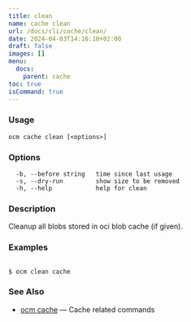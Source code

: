 ```yaml
---
title: clean
name: cache clean
url: /docs/cli/cache/clean/
date: 2024-04-03T14:16:10+02:00
draft: false
images: []
menu:
  docs:
    parent: cache
toc: true
isCommand: true
---
```

### Usage

```
ocm cache clean [<options>]
```

### Options

```
  -b, --before string   time since last usage
  -s, --dry-run         show size to be removed
  -h, --help            help for clean
```

### Description


Cleanup all blobs stored in oci blob cache (if given).
	

### Examples

```

$ ocm clean cache

```

### See Also

* [ocm cache](/docs/cli/cache)	 &mdash; Cache related commands

